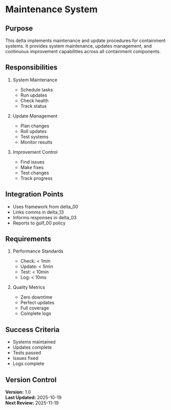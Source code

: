 # Maintenance System

## Purpose

This delta implements maintenance and update procedures for containment systems. It provides system maintenance, updates management, and continuous improvement capabilities across all containment components.

## Responsibilities

1. System Maintenance
   - Schedule tasks
   - Run updates
   - Check health
   - Track status

2. Update Management
   - Plan changes
   - Roll updates
   - Test systems
   - Monitor results

3. Improvement Control
   - Find issues
   - Make fixes
   - Test changes
   - Track progress

## Integration Points

- Uses framework from delta_00
- Links comms in delta_13
- Informs responses in delta_03
- Reports to golf_00 policy

## Requirements

1. Performance Standards
   - Check: < 1min
   - Update: < 5min
   - Test: < 10min
   - Log: < 10ms

2. Quality Metrics
   - Zero downtime
   - Perfect updates
   - Full coverage
   - Complete logs

## Success Criteria

- Systems maintained
- Updates complete
- Tests passed
- Issues fixed
- Logs complete

## Version Control

**Version:** 1.0  
**Last Updated:** 2025-10-19  
**Next Review:** 2025-11-19